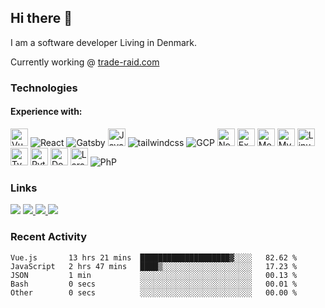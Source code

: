 ## Hi there 👋

I am a software developer Living in Denmark.

Currently working @ [trade-raid.com](https://trade-raid.com)

### Technologies

#### Experience with:
<div style="display: inline">
<img src="https://img.shields.io/badge/Vue.js-282C34?logo=vuedotjs&style=for-the-badge&link=https://github.com/piijt?tab=repositories&q=&type=&language=vue&sort=" alt="Vue.js logo" title="Vue.js" height="28" />  
<img title="React" src="https://img.shields.io/badge/React-20232A?style=for-the-badge&logo=react&logoColor=61DAFB">
<img title="Gatsby" src="https://img.shields.io/badge/Gatsby-663399?style=for-the-badge&logo=gatsby&logoColor=white">
<img src="https://img.shields.io/badge/JavaScript-282C34?logo=javascript&style=for-the-badge&link=https://github.com/piijt?tab=repositories&q=&type=&language=javascript&sort=" alt="JavaScript logo" title="JavaScript" height="28" />  
<img title="tailwindcss" src="https://img.shields.io/badge/Tailwind_CSS-38B2AC?style=for-the-badge&logo=tailwind-css&logoColor=white">
<img title="GCP" src="https://img.shields.io/badge/Google_Cloud-4285F4?style=for-the-badge&logo=google-cloud&logoColor=white">
<img src="https://img.shields.io/badge/Node.js-282C34?logo=nodedotjs&style=for-the-badge&link=https://github.com/piijt?tab=repositories&q=&type=&language=javascript&sort=" alt="Node.js logo" title="Node.js" height="28" />  
<img src="https://img.shields.io/badge/Express-282C34?logo=express&style=for-the-badge&link=https://github.com/piijt?tab=repositories&q=&type=&language=javascript&sort=" alt="Express.js logo" title="Express.js" height="28" />  
<img src="https://img.shields.io/badge/MongoDB-282C34?logo=mongodb&style=for-the-badge&link=https://github.com/piijt?tab=repositories&q=mongodb&type=&language=&sort=" alt="MongoDB logo" title="MongoDB" height="28" />  
<img src="https://img.shields.io/badge/MySQL-282C34?logo=mysql&style=for-the-badge&logoColor=white&link=https://github.com/piijt?tab=repositories&q=mysql&type=&language=&sort=" alt="MySQL logo" title="MySQL" height="28" />  
<img src="https://img.shields.io/badge/Linux-282C34?logo=linux&style=for-the-badge&logoColor=white&link=https://github.com/piijt?tab=repositories&q=linux&type=&language=&sort=" alt="Linux logo" title="Linux" height="28" />  
<img src="https://img.shields.io/badge/TypeScript-282C34?logo=typescript&style=for-the-badge&link=https://github.com/piijt?tab=repositories&q=typescript&type=&language=&sort=" alt="TypeScript logo" title="TypeScript" height="28" />  
<img src="https://img.shields.io/badge/Python-282C34?logo=Python&style=for-the-badge&logoColor=3776AB&link=https://github.com/piijt?tab=repositories&q=python&type=&language=&sort=" alt="Python logo" title="Python" height="28" />  
<img src="https://img.shields.io/badge/Docker-282C34?logo=docker&style=for-the-badge&link=https://github.com/piijt?tab=repositories&q=docker&type=&language=&sort=" alt="Docker logo" title="Docker" height="28" />  
<img title="Laravel" src ="https://img.shields.io/badge/Laravel-FF2D20?style=for-the-badge&logo=laravel&logoColor=white" height="28"/>
<img title="PhP" src="https://img.shields.io/badge/PHP-777BB4?style=for-the-badge&logo=php&logoColor=white">
</div>

### Links

<div style="display: inline">
    <a href="peterjespersen.com" target="_blank"><img src="https://img.shields.io/badge/Portfolio-282C34?&style=for-the-badge&logo=node-js&logoColor=white&link=https://peterjespersen"></img></a>
    <a href="https://www.linkedin.com/in/peter-højer-jespersen-630037107/" target="_blank">
    <img src="https://img.shields.io/badge/-LinkedIn-282C34?style=for-the-badge&logo=Linkedin&logoColor=0077b5&link=https://www.linkedin.com/in/peter-højer-jespersen-630037107/"></img>
    </a>
    <a href="twitter.com/piiijt" target="_blank">
    <img src="https://img.shields.io/badge/-Twitter-282C34?style=for-the-badge&logo=Twitter&link=https://twitter.com/piiijt/"></img>
    </a>
    <a href="https://gitlab.com/PeterJespersen" target="_blank">
    <img src="https://img.shields.io/badge/-GitLab-282C34?style=for-the-badge&logo=GitLab&link=https://gitlab.com//"></img>
    </a>
</div>

### Recent Activity

<!--START_SECTION:waka-->

```text
Vue.js       13 hrs 21 mins  ████████████████████▓░░░░   82.62 %
JavaScript   2 hrs 47 mins   ████▒░░░░░░░░░░░░░░░░░░░░   17.23 %
JSON         1 min           ░░░░░░░░░░░░░░░░░░░░░░░░░   00.13 %
Bash         0 secs          ░░░░░░░░░░░░░░░░░░░░░░░░░   00.01 %
Other        0 secs          ░░░░░░░░░░░░░░░░░░░░░░░░░   00.00 %
```

<!--END_SECTION:waka-->
